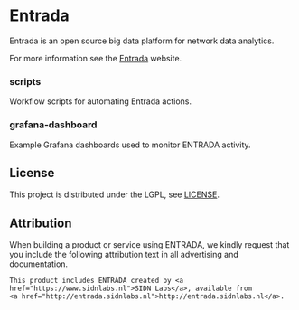 # Entrada

Entrada is an open source big data platform for network data analytics.

For more information see the [Entrada](http://entrada.sidnlabs.nl/) website.

### scripts

Workflow scripts for automating Entrada actions.

### grafana-dashboard

Example Grafana dashboards used to monitor ENTRADA activity.

## License

This project is distributed under the LGPL, see [LICENSE](LICENSE).

## Attribution

When building a product or service using ENTRADA, we kindly request that you include the following attribution text in all advertising and documentation.
```
This product includes ENTRADA created by <a href="https://www.sidnlabs.nl">SIDN Labs</a>, available from
<a href="http://entrada.sidnlabs.nl">http://entrada.sidnlabs.nl</a>.
```
